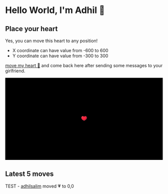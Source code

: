 # Hello World, I'm Adhil 🤍

## Place your heart
Yes, you can move this heart to any position!
- X coordinate can have value from -600 to 600
- Y coordinate can have value from -300 to 300

[move my heart 🤍](https://github.com/adhilsalim/adhilsalim/issues/new?title=00,200&body=Try+Changing+the+values+and+submit+the+issue.+Give+it+some+time+to+reflect.) and come back here after sending some messages to your girlfriend.

![GitHub Banner Image](github_banner_heart.png)

## Latest 5 moves
TEST - [adhilsalim](https://github.com/adhilsalim) moved 💗 to 0,0
